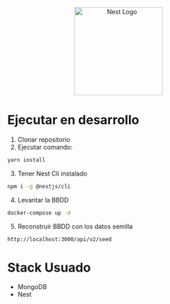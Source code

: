 <p align="center">
  <a href="http://nestjs.com/" target="blank"><img src="https://nestjs.com/img/logo-small.svg" width="200" alt="Nest Logo" /></a>
</p>

# Ejecutar en desarrollo

1. Clonar repositorio
2. Ejecutar comando:

```bash
yarn install
```

3. Tener Nest Cli instalado

```bash
npm i -g @nestjs/cli
```

4. Levantar la BBDD

```bash
docker-compose up -d
```

5. Reconstruir BBDD con los datos semilla

```bash
http://localhost:3000/api/v2/seed
```

# Stack Usuado

* MongoDB
* Nest
